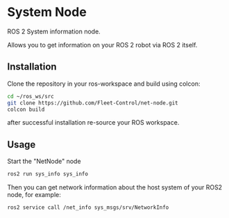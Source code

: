 # System Node
ROS 2 System information node.

Allows you to get information on your ROS 2 robot via ROS 2 itself.

## Installation

Clone the repository in your ros-workspace and build using colcon:
```bash
cd ~/ros_ws/src
git clone https://github.com/Fleet-Control/net-node.git
colcon build
```
after successful installation re-source your ROS workspace.

## Usage

Start the "NetNode" node
```bash
ros2 run sys_info sys_info
```

Then you can get network information about the host system of your ROS2 node,
for example:

```bash
ros2 service call /net_info sys_msgs/srv/NetworkInfo
```

